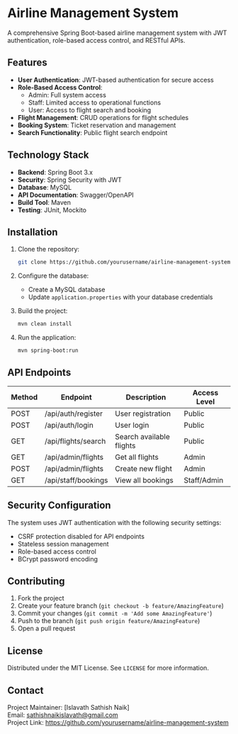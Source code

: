 # Airline Management System

A comprehensive Spring Boot-based airline management system with JWT authentication, role-based access control, and RESTful APIs.

## Features

- **User Authentication**: JWT-based authentication for secure access
- **Role-Based Access Control**:
  - Admin: Full system access
  - Staff: Limited access to operational functions
  - User: Access to flight search and booking
- **Flight Management**: CRUD operations for flight schedules
- **Booking System**: Ticket reservation and management
- **Search Functionality**: Public flight search endpoint

## Technology Stack

- **Backend**: Spring Boot 3.x
- **Security**: Spring Security with JWT
- **Database**: MySQL
- **API Documentation**: Swagger/OpenAPI
- **Build Tool**: Maven
- **Testing**: JUnit, Mockito

## Installation

1. Clone the repository:
   ```bash
   git clone https://github.com/yourusername/airline-management-system.git
   ```
2. Configure the database:
   - Create a MySQL database
   - Update `application.properties` with your database credentials

3. Build the project:
   ```bash
   mvn clean install
   ```
4. Run the application:
   ```bash
   mvn spring-boot:run
   ```
## API Endpoints

| Method | Endpoint                | Description                     | Access Level |
|--------|-------------------------|---------------------------------|--------------|
| POST   | /api/auth/register      | User registration               | Public       |
| POST   | /api/auth/login         | User login                      | Public       |
| GET    | /api/flights/search     | Search available flights        | Public       |
| GET    | /api/admin/flights      | Get all flights                 | Admin        |
| POST   | /api/admin/flights      | Create new flight               | Admin        |
| GET    | /api/staff/bookings     | View all bookings               | Staff/Admin  |

## Security Configuration

The system uses JWT authentication with the following security settings:

- CSRF protection disabled for API endpoints
- Stateless session management
- Role-based access control
- BCrypt password encoding

## Contributing

1. Fork the project
2. Create your feature branch (`git checkout -b feature/AmazingFeature`)
3. Commit your changes (`git commit -m 'Add some AmazingFeature'`)
4. Push to the branch (`git push origin feature/AmazingFeature`)
5. Open a pull request

## License

Distributed under the MIT License. See `LICENSE` for more information.

## Contact

Project Maintainer: [Islavath Sathish Naik]  
Email: sathishnaikislavath@gmail.com  
Project Link: https://github.com/yourusername/airline-management-system
